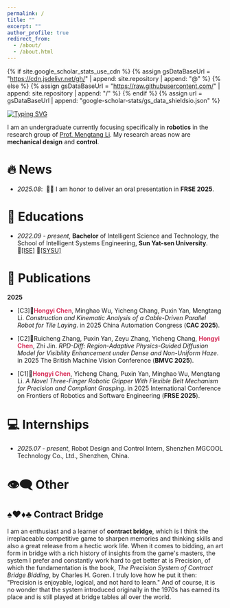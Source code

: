 ```yaml
---
permalink: /
title: ""
excerpt: ""
author_profile: true
redirect_from: 
  - /about/
  - /about.html
---
```


{% if site.google_scholar_stats_use_cdn %}
{% assign gsDataBaseUrl = "https://cdn.jsdelivr.net/gh/" | append: site.repository | append: "@" %}
{% else %}
{% assign gsDataBaseUrl = "https://raw.githubusercontent.com/" | append: site.repository | append: "/" %}
{% endif %}
{% assign url = gsDataBaseUrl | append: "google-scholar-stats/gs_data_shieldsio.json" %}

<span class='anchor' id='about-me'></span>

[![Typing SVG](https://readme-typing-svg.demolab.com?font=Consolas&pause=1000&color=7A5B95&vCenter=true&width=500&lines=A+constant+learner+in+Robotics;A+persistent+player+of+Contract+Bridge;A+little+fan+of+Christopher+Nolan;An+elementary+singer+in+CH%2FEN;A+not-the-brightest+bulb+with+luck;A+naive+dreamer+in+Hogwarts;A+loyal+summoner+of+Ezreal;An+intermediate+participant+of+Badminton;An+avid+reader+of+Biographies;A+staunch+believer+in+Materialism)](https://git.io/typing-svg)

I am an undergraduate currently focusing specifically in <strong>robotics</strong> in the research group of <a href='https://scholar.google.com/citations?user=dfS4ltoAAAAJ&hl=en&oi=ao'>Prof. Mengtang Li</a>. My research areas now are <strong>mechanical design</strong> and <strong>control</strong>.

<!--
My research interest includes neural machine translation and computer vision. I have published more than 100 papers at the top international AI conferences with total <a href='https://scholar.google.com/citations?user=DhtAFkwAAAAJ'>google scholar citations <strong><span id='total_cit'>260000+</span></strong></a> (You can also use google scholar badge <a href='https://scholar.google.com/citations?user=DhtAFkwAAAAJ'><img src="https://img.shields.io/endpoint?url={{ url | url_encode }}&logo=Google%20Scholar&labelColor=f6f6f6&color=9cf&style=flat&label=citations"></a>).
-->


# 🔥 News
- *2025.08*: &nbsp;🎤🎤 I am honor to deliver an oral presentation in <strong>FRSE 2025</strong>.

<!--
 *2022.02*: &nbsp;🎉🎉 Lorem ipsum dolor sit amet, consectetur adipiscing elit. Vivamus ornare aliquet ipsum, ac tempus justo dapibus sit amet. 
 *2022.02*: &nbsp;🎉🎉 Lorem ipsum dolor sit amet, consectetur adipiscing elit. Vivamus ornare aliquet ipsum, ac tempus justo dapibus sit amet.
-->


# 📖 Educations
- *2022.09 - present*, <strong>Bachelor</strong> of Intelligent Science and Technology, the School of Intelligent Systems Engineering, <strong>Sun Yat-sen University</strong>. 🔗<a href='https://ise.sysu.edu.cn/'>[ISE]</a> 🔗<a href='https://www.sysu.edu.cn/'>[SYSU]</a>


# 📝 Publications

<strong>2025</strong>

- [C3]📄<strong><font color="#D8315B">Hongyi Chen</font></strong>, Minghao Wu, Yicheng Chang, Puxin Yan, Mengtang Li. *Construction and Kinematic Analysis of a Cable-Driven Parallel Robot for Tile Laying*. in 2025 China Automation Congress (<strong>CAC 2025</strong>).

- [C2]📄Ruicheng Zhang, Puxin Yan, Zeyu Zhang, Yicheng Chang, <strong><font color="#D8315B">Hongyi Chen</font></strong>, Zhi Jin. *RPD-Diff: Region-Adaptive Physics-Guided Diffusion Model for Visibility Enhancement under Dense and Non-Uniform Haze*. in 2025 The British Machine Vision Conference (<strong>BMVC 2025</strong>).

- [C1]📄<strong><font color="#D8315B">Hongyi Chen</font></strong>, Yicheng Chang, Puxin Yan, Minghao Wu, Mengtang Li. *A Novel Three-Finger Robotic Gripper With Flexible Belt Mechanism for Precision and Compliant Grasping*. in 2025 International Conference on Frontiers of Robotics and Software Engineering (<strong>FRSE 2025</strong>).

<!--
<div class='paper-box'><div class='paper-box-image'><div><div class="badge">FRSE 2025</div><img src='images/Gripper_FRSE_2025.png' alt="sym" width="100%"></div></div>
<div class='paper-box-text' markdown="1">

[A novel three-finger robotic gripper with flexible belt mechanism for precision and compliant grasping]()

**Hongyi Chen**, Yicheng Chang, Puxin Yan, Minghao Wu, Mengtang Li

</div>
</div>

<div class='paper-box'><div class='paper-box-image'><div><div class="badge">CVPR 2016</div><img src='images/500x300.png' alt="sym" width="100%"></div></div>
<div class='paper-box-text' markdown="1">

[Deep Residual Learning for Image Recognition](https://openaccess.thecvf.com/content_cvpr_2016/papers/He_Deep_Residual_Learning_CVPR_2016_paper.pdf)

**Kaiming He**, Xiangyu Zhang, Shaoqing Ren, Jian Sun

[**Project**](https://scholar.google.com/citations?view_op=view_citation&hl=zh-CN&user=DhtAFkwAAAAJ&citation_for_view=DhtAFkwAAAAJ:ALROH1vI_8AC) <strong><span class='show_paper_citations' data='DhtAFkwAAAAJ:ALROH1vI_8AC'></span></strong>
- Lorem ipsum dolor sit amet, consectetur adipiscing elit. Vivamus ornare aliquet ipsum, ac tempus justo dapibus sit amet. 
</div>
</div>

- [Lorem ipsum dolor sit amet, consectetur adipiscing elit. Vivamus ornare aliquet ipsum, ac tempus justo dapibus sit amet](https://github.com), A, B, C, **CVPR 2020**

# 🎖 Honors and Awards
- *2021.10* Lorem ipsum dolor sit amet, consectetur adipiscing elit. Vivamus ornare aliquet ipsum, ac tempus justo dapibus sit amet. 
- *2021.09* Lorem ipsum dolor sit amet, consectetur adipiscing elit. Vivamus ornare aliquet ipsum, ac tempus justo dapibus sit amet. 

# 💬 Invited Talks
- *2021.06*, Lorem ipsum dolor sit amet, consectetur adipiscing elit. Vivamus ornare aliquet ipsum, ac tempus justo dapibus sit amet. 
- *2021.03*, Lorem ipsum dolor sit amet, consectetur adipiscing elit. Vivamus ornare aliquet ipsum, ac tempus justo dapibus sit amet.  \| [\[video\]](https://github.com/)
 -->


# 💻 Internships
- *2025.07 - present*, Robot Design and Control Intern, Shenzhen MGCOOL Technology Co., Ltd., Shenzhen, China.


# <span class='anchor' id='-other'>👁️‍🗨️ Other</span>
<!--👁️‍🗨️ :eye_speech_bubble:-->

## <span class='anchor' id='-contract-bridge'>♠️♥️♦️♣️ Contract Bridge</span>
<!--♠️♥️♦️♣️ :spades::hearts::diamonds::clubs:-->

I am an enthusiast and a learner of <strong>contract bridge</strong>, which is I think the irreplaceable competitive game to sharpen memories and thinking skills and also a great release from a hectic work life. When it comes to bidding, an art form in bridge with a rich history of insights from the game's masters, the system I prefer and constantly work hard to get better at is Precision, of which the fundamentation is the book, *The Precision System of Contract Bridge Bidding*, by Charles H. Goren. I truly love how he put it then: "Precision is enjoyable, logical, and not hard to learn." And of course, it is no wonder that the system introduced originally in the 1970s has earned its place and is still played at bridge tables all over the world.
